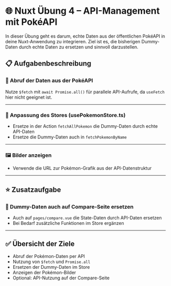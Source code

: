 # 🌐 Nuxt Übung 4 – API-Management mit PokéAPI

In dieser Übung geht es darum, echte Daten aus der öffentlichen PokéAPI in deine Nuxt-Anwendung zu integrieren. Ziel ist es, die bisherigen Dummy-Daten durch echte Daten zu ersetzen und sinnvoll darzustellen.

## 📋 Aufgabenbeschreibung

### 🔄 Abruf der Daten aus der PokéAPI

Nutze `$fetch` mit `await Promise.all()` für parallele API-Aufrufe, da `useFetch` hier nicht geeignet ist.

---

### 🧠 Anpassung des Stores (usePokemonStore.ts)

- Ersetze in der Action `fetchAllPokemon` die Dummy-Daten durch echte API-Daten
- Ersetze die Dummy-Daten auch in `fetchPokemonByName`

---

### 🖼️ Bilder anzeigen

- Verwende die URL zur Pokémon-Grafik aus der API-Datenstruktur

---

## ⭐️ Zusatzaufgabe

### 🔄 Dummy-Daten auch auf Compare-Seite ersetzen

- Auch auf `pages/compare.vue` die State-Daten durch API-Daten ersetzen
- Bei Bedarf zusätzliche Funktionen im Store ergänzen

---

## ✅ Übersicht der Ziele

- Abruf der Pokémon-Daten per API  
- Nutzung von `$fetch` und `Promise.all`  
- Ersetzen der Dummy-Daten im Store  
- Anzeigen der Pokémon-Bilder  
- Optional: API-Nutzung auf der Compare-Seite
